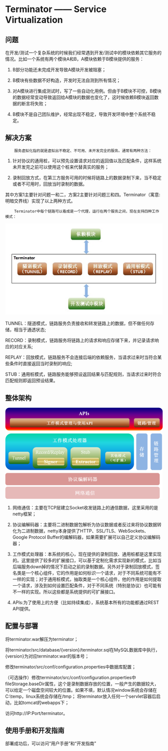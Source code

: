 Terminator —— Service Virtualization
==========

问题
----------
在开发/测试一个复杂系统的时候我们经常遇到开发/测试中的模块依赖其它服务的情况。比如一个系统有两个模块A和B，A模块依赖于B模块提供的服务：

1. B部分功能还未完成开发导致A模块开发被阻塞；

2. B模块有些数据不好构造，开发时无法自测到所有情况；

3. 对A模块进行集成测试时，写了一些自动化用例。但由于B模块不可控，B模块的数据经常变动导致返回给A模块的数据也变化了，这时候依赖B模块返回数据的断言将失败；

4. B模块不是自己团队维护，经常出现不稳定，导致开发环境中整个系统不稳定。

解决方案
----------

		服务虚拟化指的就是虚拟出不稳定、不可用、未开发完全的服务。通常有两种方法：

1. 针对协议的通用桩，可以预先设置请求对应的返回值以及匹配条件，这样系统未开发完之前可以使用这个桩来代替真实的服务；

2. 录制回放方式，在第三方服务可用的时候将链路上的数据录制下来，当不稳定或者不可用时，回放当时录制的数据。

其中方案1主要针对问题一和二，方案2主要针对问题三和四。Terminator（寓意:明暗交界线）实现了以上两种方式。

		Terminator中每个链路可以看成是一个代理，运行在两个服务之间，现在支持四种工作模式：

![Function Summary](WebContent/resources/images/function-summary.jpg)

TUNNEL：隧道模式，链路服务负责接收和转发链路上的数据，但不做任何存储，相当于通透状态;

RECORD：录制模式，链路服务将链路上的请求和响应存储下来，并记录请求响应的对应关系;

REPLAY：回放模式，链路服务不会连接后端的依赖服务，当请求过来时当符合某些条件时直接返回当时录制的响应;

STUB：通用桩模式，链路服务能够预设返回结果与匹配规则，当请求过来时符合匹配规则即返回预设结果。

整体架构
----------
![Terminator Architecture](WebContent/resources/images/intro/architecture.png)

1. 网络通信：主要在TCP层建立Socket收发链路上的通信数据，这里采用的是netty框架；

2. 协议编解码器：主要将二进制数据包解析为协议数据或者反过来将协议数据转化为二进制数据，netty本身提供了HTTP、SSL/TLS、WebSockets、Google Protocol Buffer的编解码器，如果需要扩展可以自己定义协议编解码器；

3. 工作模式处理器：本系统的核心，现在提供的录制回放、通用桩都是这里实现的。这里提供了较多的扩展接口，可以基于定制化需求实现新的模式，比如当后端服务down掉的情况下启动之前的录制数据。另外对于录制回放模式，签名类是一个核心组件，它的作用是如何标识一个请求，对于不同系统可能有不一样的实现；对于通用桩模式，抽取类是一个核心组件，他的作用是如何提取一个请求，涉及到如何设置匹配条件，对于不同系统（特别是协议）也可能有不一样的实现。所以这些都是系统提供的可扩展接口。

4. APIs:为了使用上的方便（比如持续集成），系统基本所有的功能都通过REST API提供。 

配置与部署
----------

将terminator.war解压为terminator；

将terminator/src/database/{version}/terminator.sql在MySQL数据库中执行，{version}为对应terminator.war的版本号；

修改terminator/src/conf/configuration.properties中数据库配置；

（可选操作）修改terminator/src/conf/configuration.properties中fileStorage.baseDir属性，这个是录制数据存放的位置，一般产生的数据较大，可以给定一个磁盘空间较大的位置。如果不填，默认情况window系统会存储在C:\temp，linux系统会存储在/tmp；
将terminator放入任何一个servlet容器后启动，比如tomcat的webapps下；

访问http://IP:Port/terminator。

使用手册和开发指南
----------
部署成功后，可以访问“用户手册”和“开发指南”
